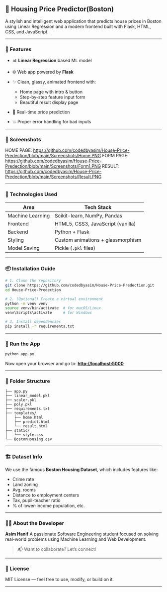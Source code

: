 ## 🏡 Housing Price Predictor(Boston)

A stylish and intelligent web application that predicts house prices in Boston using Linear Regression and a modern frontend built with Flask, HTML, CSS, and JavaScript.

---

### 🔮 Features

* 📊 **Linear Regression** based ML model
* 🌐 Web app powered by **Flask**
* ✨ Clean, glassy, animated frontend with:

  * Home page with intro & button
  * Step-by-step feature input form
  * Beautiful result display page
* 🎯 Real-time price prediction
* 💥 Proper error handling for bad inputs

---

### 📸 Screenshots


HOME PAGE:
https://github.com/codedbyasim/House-Price-Predection/blob/main/Screenshots/Home.PNG
FORM PAGE:
https://github.com/codedbyasim/House-Price-Predection/blob/main/Screenshots/Form1.PNG
RESULT:
https://github.com/codedbyasim/House-Price-Predection/blob/main/Screenshots/Result.PNG

---

### 🧠 Technologies Used

| Area             | Tech Stack                        |
| ---------------- | --------------------------------- |
| Machine Learning | Scikit-learn, NumPy, Pandas       |
| Frontend         | HTML5, CSS3, JavaScript (vanilla) |
| Backend          | Python + Flask                    |
| Styling          | Custom animations + glassmorphism |
| Model Saving     | Pickle (`.pkl` files)             |

---

### 📦 Installation Guide

```bash
# 1. Clone the repository
git clone https://github.com/codedbyasim/House-Price-Predection.git
cd House-Price-Predection

# 2. (Optional) Create a virtual environment
python -m venv venv
source venv/bin/activate  # for macOS/Linux
venv\Scripts\activate     # for Windows

# 3. Install dependencies
pip install -r requirements.txt
```

---

### 🚀 Run the App

```bash
python app.py
```

Now open your browser and go to:
**[http://localhost:5000](http://localhost:5000)**

---

### 📂 Folder Structure

```
├── app.py
├── linear_model.pkl
├── scaler.pkl
├── poly.pkl
├── requirements.txt
├── templates/
│   ├── home.html
│   ├── predict.html
│   └── result.html
├── static/
│   └── style.css
└── BostonHousing.csv
```

---

### 🏗️ Dataset Info

We use the famous **Boston Housing Dataset**, which includes features like:

* Crime rate
* Land zoning
* Avg. rooms
* Distance to employment centers
* Tax, pupil-teacher ratio
* % of lower-income population, etc.

---

### 👨‍💻 About the Developer

**Asim Hanif**
A passionate Software Engineering student focused on solving real-world problems using Machine Learning and Web Development.

> 📬 Want to collaborate? Let’s connect!

---

### 📜 License

MIT License — feel free to use, modify, or build on it.

---




